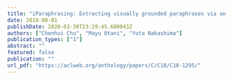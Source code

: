 ```yaml
---
title: "iParaphrasing: Extracting visually grounded paraphrases via an image"
date: 2018-08-01
publishDate: 2020-03-30T23:29:45.680043Z
authors: ["Chenhui Chu", "Mayu Otani", "Yuta Nakashima"]
publication_types: ["1"]
abstract: ""
featured: false
publication: ""
url_pdf: "https://aclweb.org/anthology/papers/C/C18/C18-1295/"
---
```


